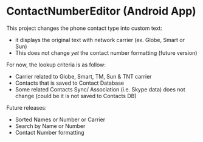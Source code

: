 # ContactNumberEditor (Android App)

This project changes the phone contact type into custom text:
* it displays the original text with network carrier (ex. Globe, Smart or Sun)
* This does not change *yet* the contact number formatting (future version)

For now, the lookup criteria is as follow:
* Carrier related to Globe, Smart, TM, Sun & TNT carrier
* Contacts that is saved to Contact Database
* Some related Contacts Sync/ Association (i.e. Skype data) does not change (could be it is not saved to Contacts DB)

Future releases:
* Sorted Names or Number or Carrier
* Search by Name or Number
* Contact Number formatting
